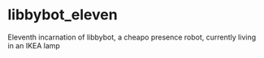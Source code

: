 # libbybot_eleven
Eleventh incarnation of libbybot, a cheapo presence robot, currently living in an IKEA lamp
